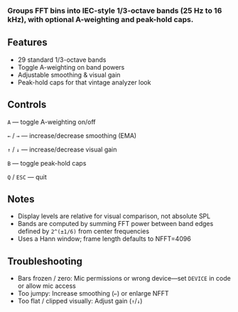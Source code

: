 ### Groups FFT bins into IEC-style 1/3-octave bands (25 Hz to 16 kHz), with optional A-weighting and peak-hold caps.

## Features
- 29 standard 1/3-octave bands
- Toggle A-weighting on band powers
- Adjustable smoothing & visual gain
- Peak-hold caps for that vintage analyzer look

## Controls

`A` — toggle A-weighting on/off

`←` / `→` — increase/decrease smoothing (EMA)

`↑` / `↓` — increase/decrease visual gain

`B` — toggle peak-hold caps

`Q` / `ESC` — quit

## Notes
- Display levels are relative for visual comparison, not absolute SPL
- Bands are computed by summing FFT power between band edges defined by `2^(±1/6)` from center frequencies
- Uses a Hann window; frame length defaults to NFFT=4096

## Troubleshooting
- Bars frozen / zero: Mic permissions or wrong device—set `DEVICE` in code or allow mic access
- Too jumpy: Increase smoothing (`←`) or enlarge NFFT
- Too flat / clipped visually: Adjust gain (`↑`/`↓`)
